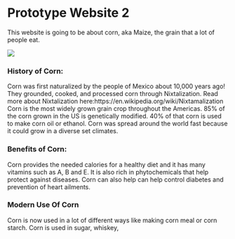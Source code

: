 <!DOCTYPE html>
<head>
    <h1>Prototype Website 2
    </h1>
</head>
<body> 
    <p>This website is going to be about corn, aka Maize, the grain that a lot of people eat. 
    </p>
<img src="http://cdn3-www.wholesomebabyfood.momtastic.com/assets/uploads/2015/04/corn-for-baby.jpg">
    <h3>History of Corn:
    </h3>
    <p>Corn was first naturalized by the people of Mexico about 10,000 years ago! They grounded, cooked, and processed corn through Nixtalization. Read more about Nixtalization here:https://en.wikipedia.org/wiki/Nixtamalization Corn is the most widely grown grain crop throughout the Americas. 85% of the corn grown in the US is genetically modified. 40% of that corn is used to make corn oil or ethanol. Corn was spread around the world fast because it could grow in a diverse set climates.
    </p>
    <h3>Benefits of Corn:
    </h3>
    <p>Corn provides the needed calories for a healthy diet and it has many vitamins such as A, B and E. It is also rich in phytochemicals that help protect against diseases. Corn can also help can help control diabetes and prevention of heart ailments.
    </p>
    <h3>Modern Use Of Corn
    </h3>
    <p>Corn is now used in a lot of different ways like making corn meal or corn starch. Corn is used in sugar, whiskey, 
